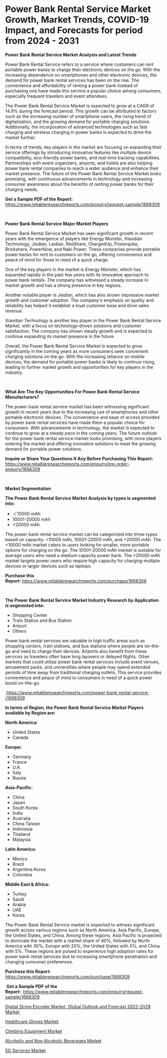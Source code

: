 <p><h1>Power Bank Rental Service Market Growth, Market Trends, COVID-19 Impact, and Forecasts for period from 2024 - 2031</h1></p><p><strong>Power Bank Rental Service Market Analysis and Latest Trends</strong></p>
<p><p>Power Bank Rental Service refers to a service where customers can rent portable power banks to charge their electronic devices on the go. With the increasing dependence on smartphones and other electronic devices, the demand for power bank rental services has been on the rise. The convenience and affordability of renting a power bank instead of purchasing one have made this service a popular choice among consumers, especially frequent travelers and event attendees.</p><p>The Power Bank Rental Service Market is expected to grow at a CAGR of 14.9% during the forecast period. This growth can be attributed to factors such as the increasing number of smartphone users, the rising trend of digitalization, and the growing demand for portable charging solutions. Additionally, the incorporation of advanced technologies such as fast charging and wireless charging in power banks is expected to drive the market further.</p><p>In terms of trends, key players in the market are focusing on expanding their service offerings by introducing innovative features like multiple device compatibility, eco-friendly power banks, and real-time tracking capabilities. Partnerships with event organizers, airports, and hotels are also helping power bank rental companies to reach a wider audience and enhance their market presence. The future of the Power Bank Rental Service Market looks promising, with continuous advancements in technology and increasing consumer awareness about the benefits of renting power banks for their charging needs.</p></p>
<p><strong>Get a Sample PDF of the Report:&nbsp;</strong> <a href="https://www.reliableresearchreports.com/enquiry/request-sample/1668309">https://www.reliableresearchreports.com/enquiry/request-sample/1668309</a></p>
<p>&nbsp;</p>
<p><strong>Power Bank Rental Service Major Market Players</strong></p>
<p><p>Power Bank Rental Service Market has seen significant growth in recent years with the emergence of players like Energy Monster, Xiaodian Technology, Jiedian, Laidian, RedShare, ChargedUp, Powerqube, Brickshare, PowerNow, and Naki Power. These companies provide portable power banks for rent to customers on the go, offering convenience and peace of mind for those in need of a quick charge.</p><p>One of the key players in the market is Energy Monster, which has expanded rapidly in the past few years with its innovative approach to power bank rentals. The company has witnessed a steady increase in market growth and has a strong presence in key regions.</p><p>Another notable player is Jiedian, which has also shown impressive market growth and customer adoption. The company's emphasis on quality and reliability has helped it establish a loyal customer base and drive sales revenue.</p><p>Xiaodian Technology is another key player in the Power Bank Rental Service Market, with a focus on technology-driven solutions and customer satisfaction. The company has shown steady growth and is expected to continue expanding its market presence in the future.</p><p>Overall, the Power Bank Rental Service Market is expected to grow significantly in the coming years as more consumers seek convenient charging solutions on the go. With the increasing reliance on mobile devices, the demand for portable power banks is likely to continue rising, leading to further market growth and opportunities for key players in the industry.</p></p>
<p>&nbsp;</p>
<p><strong>What Are The Key Opportunities For Power Bank Rental Service Manufacturers?</strong></p>
<p><p>The power bank rental service market has been witnessing significant growth in recent years due to the increasing use of smartphones and other portable electronic devices. The convenience and ease of access provided by power bank rental services have made them a popular choice for consumers. With advancements in technology, the market is expected to continue to grow at a steady pace in the coming years. The future outlook for the power bank rental service market looks promising, with more players entering the market and offering innovative solutions to meet the growing demand for portable power solutions.</p></p>
<p><strong>Inquire or Share Your Questions If Any Before Purchasing This Report:</strong> <a href="https://www.reliableresearchreports.com/enquiry/pre-order-enquiry/1668309">https://www.reliableresearchreports.com/enquiry/pre-order-enquiry/1668309</a></p>
<p>&nbsp;</p>
<p><strong>Market Segmentation</strong></p>
<p><strong>The Power Bank Rental Service Market Analysis by types is segmented into:</strong></p>
<p><ul><li>＜10000 mAh</li><li>10001-20000 mAh</li><li>>20000 mAh</li></ul></p>
<p><p>The power bank rental service market can be categorized into three types based on capacity: <10000 mAh, 10001-20000 mAh, and >20000 mAh. The <10000 mAh market caters to users looking for smaller, more portable options for charging on the go. The 10001-20000 mAh market is suitable for average users who need a medium capacity power bank. The >20000 mAh market targets power users who require high capacity for charging multiple devices or larger devices such as laptops.</p></p>
<p><strong>Purchase this Report:&nbsp;</strong><a href="https://www.reliableresearchreports.com/purchase/1668309">https://www.reliableresearchreports.com/purchase/1668309</a></p>
<p>&nbsp;</p>
<p><strong>The Power Bank Rental Service Market Industry Research by Application is segmented into:</strong></p>
<p><ul><li>Shopping Center</li><li>Train Station and Bus Station</li><li>Airport</li><li>Others</li></ul></p>
<p><p>Power bank rental services are valuable in high traffic areas such as shopping centers, train stations, and bus stations where people are on-the-go and need to charge their devices. Airports also benefit from these services as travelers often have long layovers or delayed flights. Other markets that could utilize power bank rental services include event venues, amusement parks, and universities where people may spend extended periods of time away from traditional charging outlets. This service provides convenience and peace of mind to consumers in need of a quick power boost on-the-go.</p></p>
<p><a href="https://www.reliableresearchreports.com/power-bank-rental-service-r1668309">&nbsp;https://www.reliableresearchreports.com/power-bank-rental-service-r1668309</a></p>
<p><strong>In terms of Region, the Power Bank Rental Service Market Players available by Region are:</strong></p>
<p>
    <p> <strong> North America: </strong>
        <ul>
            <li>United States</li>
            <li>Canada</li>
        </ul>
        </p> 
    <p> <strong> Europe: </strong>
        <ul>
            <li>Germany</li>
            <li>France</li>
            <li>U.K.</li>
            <li>Italy</li>
            <li>Russia</li>
        </ul>
        </p> 
    <p> <strong> Asia-Pacific: </strong>
        <ul>
            <li>China</li>
            <li>Japan</li>
            <li>South Korea</li>
            <li>India</li>
            <li>Australia</li>
            <li>China Taiwan</li>
            <li>Indonesia</li>
            <li>Thailand</li>
            <li>Malaysia</li>
        </ul>
        </p> 
    <p> <strong> Latin America: </strong>
        <ul>
            <li>Mexico</li>
            <li>Brazil</li>
            <li>Argentina Korea</li>
            <li>Colombia</li>
        </ul>
        </p> 
    <p> <strong> Middle East & Africa: </strong>
        <ul>
            <li>Turkey</li>
            <li>Saudi</li>
            <li>Arabia</li>
            <li>UAE</li>
            <li>Korea</li>
        </ul>
    </p>
    </p>
<p><p>The Power Bank Rental Service market is expected to witness significant growth across various regions such as North America, Asia Pacific, Europe, the United States, and China. Among these regions, Asia Pacific is projected to dominate the market with a market share of 40%, followed by North America with 30%, Europe with 20%, the United States with 5%, and China with 5%. These regions are poised to experience high adoption rates for power bank rental services due to increasing smartphone penetration and changing consumer preferences.</p></p>
<p><strong>Purchase this Report: </strong><a href="https://www.reliableresearchreports.com/purchase/1668309">https://www.reliableresearchreports.com/purchase/1668309</a></p>
<p>&nbsp;<strong>Get a Sample PDF of the Report:&nbsp;&nbsp;</strong><a href="https://www.reliableresearchreports.com/enquiry/request-sample/1668309">https://www.reliableresearchreports.com/enquiry/request-sample/1668309</a></p>
<p><strong></strong></p>
<p><p><a href="https://www.linkedin.com/pulse/insights-digital-string-encoder-market-global-outlook-forecast-pvj0e?trackingId=%2FIc%2BfZdBTseLH1%2BoQR66eA%3D%3D">Digital String Encoder Market, Global Outlook and Forecast 2022-2028 Market</a></p><p><a href="https://github.com/angelajermaine/Market-Research-Report-List-4/blob/main/healthcare-gloves-market.md">Healthcare Gloves Market</a></p><p><a href="https://github.com/provorikovar/Market-Research-Report-List-5/blob/main/climbing-equipment-market.md">Climbing Equipment Market</a></p><p><a href="https://medium.com/@susanwest38/alcoholic-and-non-alcoholic-beverages-market-share-and-new-trends-analysis-by-its-type-b0f162eebc1c">Alcoholic and Non Alcoholic Beverages Market</a></p><p><a href="https://medium.com/@danialhayes/5g-services-market-a-global-and-regional-analysis-focus-on-end-user-product-and-region-7b4591ae2178">5G Services Market</a></p></p>